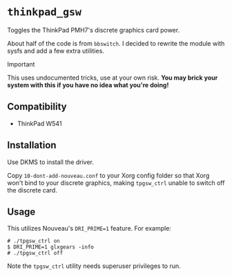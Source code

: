 # `thinkpad_gsw`

Toggles the ThinkPad PMH7's discrete graphics card power.

About half of the code is from `bbswitch`. I decided to rewrite the module with
sysfs and add a few extra utilities.

> [!IMPORTANT]
> This uses undocumented tricks, use at your own risk.
> **You may brick your system with this if you have no idea what you're doing!**

## Compatibility

- ThinkPad W541

## Installation

Use DKMS to install the driver.

Copy `10-dont-add-nouveau.conf` to your Xorg config folder so that Xorg won't
bind to your discrete graphics, making `tpgsw_ctrl` unable to switch off the
discrete card.

## Usage

This utilizes Nouveau's `DRI_PRIME=1` feature. For example:

```shell
# ./tpgsw_ctrl on
$ DRI_PRIME=1 glxgears -info
# ./tpgsw_ctrl off
```

Note the `tpgsw_ctrl` utility needs superuser privileges to run.
